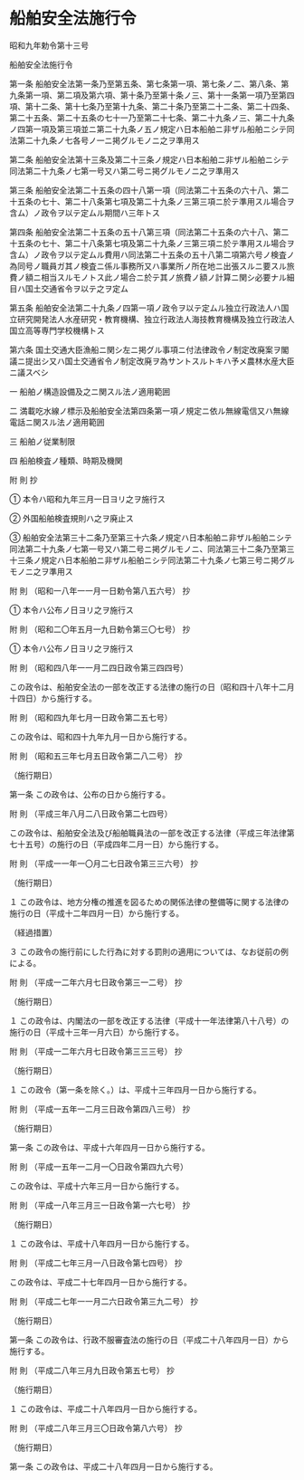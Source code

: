 # 船舶安全法施行令

昭和九年勅令第十三号

船舶安全法施行令

第一条 船舶安全法第一条乃至第五条、第七条第一項、第七条ノ二、第八条、第九条第一項、第二項及第六項、第十条乃至第十条ノ三、第十一条第一項乃至第四項、第十二条、第十七条乃至第十九条、第二十条乃至第二十二条、第二十四条、第二十五条、第二十五条の七十一乃至第二十七条、第二十九条ノ三、第二十九条ノ四第一項及第三項並ニ第二十九条ノ五ノ規定ハ日本船舶ニ非ザル船舶ニシテ同法第二十九条ノ七各号ノ一ニ掲グルモノニ之ヲ準用ス

第二条 船舶安全法第十三条及第二十三条ノ規定ハ日本船舶ニ非ザル船舶ニシテ同法第二十九条ノ七第一号又ハ第二号ニ掲グルモノニ之ヲ準用ス

第三条 船舶安全法第二十五条の四十八第一項（同法第二十五条の六十八、第二十五条の七十、第二十八条第七項及第二十九条ノ三第三項ニ於テ準用スル場合ヲ含ム）ノ政令ヲ以テ定ムル期間ハ三年トス

第四条 船舶安全法第二十五条の五十八第三項（同法第二十五条の六十八、第二十五条の七十、第二十八条第七項及第二十九条ノ三第三項ニ於テ準用スル場合ヲ含ム）ノ政令ヲ以テ定ムル費用ハ同法第二十五条の五十八第二項第六号ノ検査ノ為同号ノ職員ガ其ノ検査ニ係ル事務所又ハ事業所ノ所在地ニ出張スルニ要スル旅費ノ額ニ相当スルモノトス此ノ場合ニ於テ其ノ旅費ノ額ノ計算ニ関シ必要ナル細目ハ国土交通省令ヲ以テ之ヲ定ム

第五条 船舶安全法第二十九条ノ四第一項ノ政令ヲ以テ定ムル独立行政法人ハ国立研究開発法人水産研究・教育機構、独立行政法人海技教育機構及独立行政法人国立高等専門学校機構トス

第六条 国土交通大臣漁船ニ関シ左ニ掲グル事項ニ付法律政令ノ制定改廃案ヲ閣議ニ提出シ又ハ国土交通省令ノ制定改廃ヲ為サントスルトキハ予メ農林水産大臣ニ議スベシ

一 船舶ノ構造設備及之ニ関スル法ノ適用範囲

二 満載吃水線ノ標示及船舶安全法第四条第一項ノ規定ニ依ル無線電信又ハ無線電話ニ関スル法ノ適用範囲

三 船舶ノ従業制限

四 船舶検査ノ種類、時期及機関

附 則 抄

① 本令ハ昭和九年三月一日ヨリ之ヲ施行ス

② 外国船舶検査規則ハ之ヲ廃止ス

③ 船舶安全法第三十二条乃至第三十六条ノ規定ハ日本船舶ニ非ザル船舶ニシテ同法第二十九条ノ七第一号又ハ第二号ニ掲グルモノニ、同法第三十二条乃至第三十三条ノ規定ハ日本船舶ニ非ザル船舶ニシテ同法第二十九条ノ七第三号ニ掲グルモノニ之ヲ準用ス

附 則 （昭和一八年一一月一日勅令第八五六号） 抄

① 本令ハ公布ノ日ヨリ之ヲ施行ス

附 則 （昭和二〇年五月一九日勅令第三〇七号） 抄

① 本令ハ公布ノ日ヨリ之ヲ施行ス

附 則 （昭和四八年一一月二四日政令第三四四号）

この政令は、船舶安全法の一部を改正する法律の施行の日（昭和四十八年十二月十四日）から施行する。

附 則 （昭和四九年七月一日政令第二五七号）

この政令は、昭和四十九年九月一日から施行する。

附 則 （昭和五三年七月五日政令第二八二号） 抄

（施行期日）

第一条 この政令は、公布の日から施行する。

附 則 （平成三年八月二八日政令第二七四号）

この政令は、船舶安全法及び船舶職員法の一部を改正する法律（平成三年法律第七十五号）の施行の日（平成四年二月一日）から施行する。

附 則 （平成一一年一〇月二七日政令第三三六号） 抄

（施行期日）

１ この政令は、地方分権の推進を図るための関係法律の整備等に関する法律の施行の日（平成十二年四月一日）から施行する。

（経過措置）

３ この政令の施行前にした行為に対する罰則の適用については、なお従前の例による。

附 則 （平成一二年六月七日政令第三一二号） 抄

（施行期日）

１ この政令は、内閣法の一部を改正する法律（平成十一年法律第八十八号）の施行の日（平成十三年一月六日）から施行する。

附 則 （平成一二年六月七日政令第三三三号） 抄

（施行期日）

１ この政令（第一条を除く。）は、平成十三年四月一日から施行する。

附 則 （平成一五年一二月三日政令第四八三号） 抄

（施行期日）

第一条 この政令は、平成十六年四月一日から施行する。

附 則 （平成一五年一二月一〇日政令第四九六号）

この政令は、平成十六年三月一日から施行する。

附 則 （平成一八年三月三一日政令第一六七号） 抄

（施行期日）

１ この政令は、平成十八年四月一日から施行する。

附 則 （平成二七年三月一八日政令第七四号） 抄

この政令は、平成二十七年四月一日から施行する。

附 則 （平成二七年一一月二六日政令第三九二号） 抄

（施行期日）

第一条 この政令は、行政不服審査法の施行の日（平成二十八年四月一日）から施行する。

附 則 （平成二八年三月九日政令第五七号） 抄

（施行期日）

１ この政令は、平成二十八年四月一日から施行する。

附 則 （平成二八年三月三〇日政令第八六号） 抄

（施行期日）

第一条 この政令は、平成二十八年四月一日から施行する。
